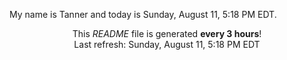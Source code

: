 My name is Tanner and today is Sunday, August 11, 5:18 PM EDT.

<p align="center">This <i>README</i> file is generated <b>every 3 hours</b>!</br>Last refresh: Sunday, August 11, 5:18 PM EDT<br /></p>
